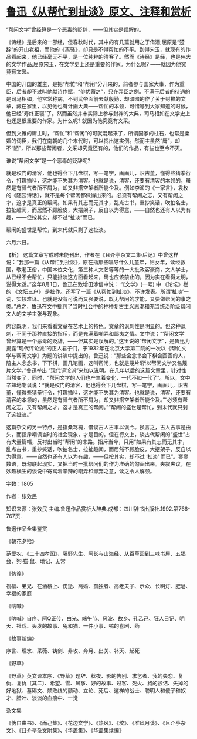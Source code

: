 # [鲁迅《从帮忙到扯淡》原文、注释和赏析](https://www.vrrw.net/wx/9787.html)

“帮闲文学”曾经算是一个恶毒的贬辞，——但其实是误解的。

《诗经》是后来的一部经，但春秋时代，其中的有几篇就用之于侑酒;屈原是“楚辞”的开山老祖，而他的《离骚》，却只是不得帮忙的不平。到得宋玉，就现有的作品看起来，他已经毫无不平，是一位纯粹的清客了。然而《诗经》是经，也是伟大的文学作品;屈原宋玉，在文学史上还是重要的作家。为什么呢? ——就因为他究竟有文采。

中国的开国的雄主，是把“帮忙”和“帮闲”分开来的，前者参与国家大事，作为重臣，后者却不过叫他献诗作赋，“俳优蓄之”，只在弄臣之例。不满于后者的待遇的是司马相如，他常常称病，不到武帝面前去献殷勤，却暗暗的作了关于封禅的文章，藏在家里，以见他也有计画大典——帮忙的本领，可惜等到大家知道的时候，他已经“寿终正寝”了。然而虽然并未实际上参与封禅的大典，司马相如在文学史上也还是很重要的作家。为什么呢? 就因为他究竟有文采。

但到文雅的庸主时，“帮忙”和“帮闲”的可就混起来了，所谓国家的柱石，也常是柔媚的词臣，我们在南朝的几个末代时，可以找出这实例。然而主虽然“庸”，却不“陋”，所以那些帮闲者，文采却究竟还有的，他们的作品，有些也至今不灭。

谁说“帮闲文学”是一个恶毒的贬辞呢?

就是权门的清客，他也得会下几盘棋，写一笔字，画画儿，识古董，懂得些猜拳行令，打趣插科，这才能不失其为清客。也就是说，清客，还要有清客的本领的，虽然是有骨气者所不屑为，却又非搭空架者所能企及。例如李渔的《一家言》，袁枚的《随园诗话》，就不是每个帮闲都做得出来的。必须有帮闲之志，又有帮闲之才，这才是真正的帮闲。如果有其志而无其才，乱点古书，重抄笑话，吹拍名士，拉扯趣闻，而居然不顾脸皮，大摆架子，反自以为得意，——自然也还有人以为有趣，——但按其实，却不过“扯淡”而已。

帮闲的盛世是帮忙，到末代就只剩了这扯淡。

六月六日。



【析】 这篇文章写成时未能刊出，作者在《且介亭杂文二集·后记》中曾这样说：“我那一篇《从帮忙到扯淡》，原在指那些唱导什么儿童年，妇女年，读经救国，敬老正俗，中国本位文化，第三种人文艺等等的一大批政客豪商，文人学士，从已经不会帮忙，只能扯淡这方面看起来，确也应该禁止的，因为实在看得太明，说得太透。”这年8月1日，鲁迅在致增田涉信中说： “《文学》(一号) 中 《论坛》栏的 《文坛三户》 是拙作。还写了一篇《从帮忙到扯淡》，不许发表。所谓‘扯淡’一词，实较难译。也就是没有可说而又强要说，既无帮闲的才能，又要做帮闲的事之类。”总之，鲁迅在文中批判了当时社会中的种种复古主义思潮和充当统治阶级帮闲文人的文学主张与现象。

内容既明，我们来看看文章在艺术上的特色。文章的讽刺性是明显的。但这种讽刺，不同于那种直接的指斥，而是充满着嘲弄和鄙夷之情。文中说：“‘帮闲文学’ 曾经算是一个恶毒的贬辞，——但其实是误解的。”这里说的“帮闲文学”，是鲁迅为揭露“现代评论派”的正人君子们，于1932年在北京大学第二院的一次以《帮忙文学与帮闲文学》为题的讲演中提出的。鲁迅说：“那些会念书会下棋会画画的人，陪主人念念书，下下棋，画几笔画，这叫帮闲，也就是蔑片!所以帮闲文学又名篾片文学。”鲁迅举出 “现代评论派”来加以说明。在几年以后的这篇文章里，针对性当然变了，同时，“帮闲文学的人们也产生着变化，一代不如一代了”。所以，文中辛辣地嘲讽说：“就是权门的清客，他也得会下几盘棋，写一笔字，画画儿，识古董，懂得些猜拳行令，打趣插科，这才能不失其为清客。也就是说，清客，还要有清客的本领的，虽然是有骨气者所不屑为，却又非搭空架者所能企及。”“必须有帮闲之志，又有帮闲之才，这才是真正的帮闲。”“帮闲的盛世是帮忙，到末代就只剩了这扯淡。”

这篇杂文的另一特点，是指桑骂槐，借谈古人古事以讽今。换言之，古人古事是由头，而指斥嘲讽当时的社会现象，才是目的。但在行文上，谈古代帮闲的“盛世”占有大量篇幅，反衬出当时“帮闲”的末路。指斥当今，只用“如果有其志而无其才，乱点古书，重抄笑话，吹拍名士，拉扯趣闻，而居然不顾脸皮，大摆架子，反自以为得意，——自然也还有人以为有趣，——但按其实，却不过 ‘扯淡’ 而已”。寥寥数语，既勾联起现实，又把当时一批帮闲们的作为准确的勾画出来。夹叙夹议，在妙趣横生的谈说中寄寓着辛辣的嘲弄和鄙弃之意，读之令人解颐。

字数：1805

作者：张效民

知识来源：张效民 主编.鲁迅作品赏析大辞典.成都：四川辞书出版社.1992.第766-767页.

鲁迅作品全集鉴赏

《朝花夕拾》

范爱农、《二十四孝图》、藤野先生、阿长与山海经、从百草园到三味书屋、五猖会、狗·猫·鼠、琐记、无常

《仿徨》

祝福、弟兄、在酒楼上、伤逝、离婚、孤独者、高老夫子、示众、长明灯、肥皂、幸福的家庭

《呐喊》

《呐喊》自序、阿Q正传、白光、端午节、风波、故乡、孔乙己、狂人日记、明天、社戏、头发的故事、兔和猫、一件小事、鸭的喜剧、药

《故事新编》

序言、理水、采薇、铸剑、非攻、奔月、出关、补天、起死

《野草》

《野草》英文译本序、《野草》题辞、秋夜、影的告别、求乞者、我的失恋、复仇、复仇〔其二〕、希望、雪、风筝、好的故事、过客、死火、狗的驳诘、失掉的好地狱、墓碣文、颓败线的颤动、立论、死后、这样的战士、聪明人和傻子和奴才、腊叶、淡淡的血痕中、一觉

杂文集

《伪自由书》、《而己集》、《花边文学》、《热风》、《坟》、《准风月谈》、《且介亭杂文》、《且介亭杂文附集》、《华盖集》、《华盖集续编》

